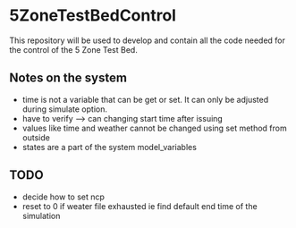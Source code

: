 # 5ZoneTestBedControl
This repository will be used to develop and contain all the code needed for the control of the 
5 Zone Test Bed.

## Notes on the system
* time is not a variable that can be get or set. It can only be adjusted during simulate option.
* have to verify --> can changing start time after issuing 
* values like time and weather cannot be changed using set method from outside
* states are a part of the system model_variables

## TODO

* decide how to set ncp
* reset to 0 if weater file exhausted ie find default end time of the simulation